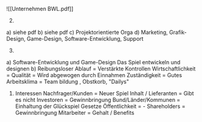 ![[Unternehmen BWL.pdf]]

2.
a)
	siehe pdf
b)
	siehe pdf
c)
	Projektorientierte Orga
d)
	Marketing, Grafik-Design, Game-Design, Software-Entwicklung, Support
	
3.
a)
	Software-Entwicklung und Game-Design
	Das Spiel entwickeln und designen
b)
	Reibungsloser Ablauf = Verstärkte Kontrollen
	Wirtschaftlichkeit = 
	Qualität = Wird abgewogen durch Einnahmen
	Zuständigkeit =
	Gutes Arbeitsklima = Team bildung , Obstkorb, "Dailys"


1. Interessen
Nachfrager/Kunden = Neuer Spiel Inhalt / 
Lieferanten = Gibt es nicht
Investoren = Gewinnbringung
Bund/Länder/Kommunen = Einhaltung der Glückspiel Gesetze
Öffentlichkeit = -
Shareholders = Gewinnbringung
Mitarbeiter = Gehalt / Benefits